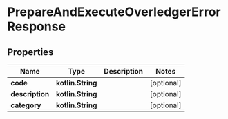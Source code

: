 
# PrepareAndExecuteOverledgerErrorResponse

## Properties
Name | Type | Description | Notes
------------ | ------------- | ------------- | -------------
**code** | **kotlin.String** |  |  [optional]
**description** | **kotlin.String** |  |  [optional]
**category** | **kotlin.String** |  |  [optional]



